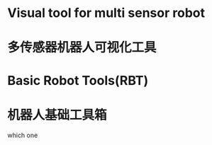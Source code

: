 # Visual  tool for multi sensor robot
# 多传感器机器人可视化工具

# Basic Robot Tools(RBT)
# 机器人基础工具箱

which one
